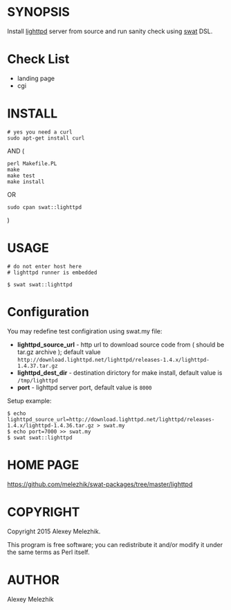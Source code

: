 # SYNOPSIS

Install [lighttpd](http://lighttpd.org/) server from source and run sanity check using [swat](https://github.com/melezhik/swat) DSL.

# Check List

- landing page
- cgi

# INSTALL

    # yes you need a curl
    sudo apt-get install curl

AND (

    perl Makefile.PL
    make
    make test
    make install

OR

    sudo cpan swat::lighttpd

)

# USAGE

    # do not enter host here
    # lighttpd runner is embedded

    $ swat swat::lighttpd 

# Configuration

You may redefine test configiration using swat.my file:

- **lighttpd\_source\_url** - http url to download source code from ( should be tar.gz archive ); default value `http://download.lighttpd.net/lighttpd/releases-1.4.x/lighttpd-1.4.37.tar.gz`
- **lighttpd\_dest\_dir** - destination dirictory for make install, default value is `/tmp/lighttpd`
- **port** - lighttpd server port, default value is `8000`

Setup example:

    $ echo lighttpd_source_url=http://download.lighttpd.net/lighttpd/releases-1.4.x/lighttpd-1.4.36.tar.gz > swat.my
    $ echo port=7000 >> swat.my
    $ swat swat::lighttpd

# HOME PAGE

https://github.com/melezhik/swat-packages/tree/master/lighttpd

# COPYRIGHT

Copyright 2015 Alexey Melezhik.

This program is free software; you can redistribute it and/or modify it under the same terms as Perl itself.

# AUTHOR

Alexey Melezhik
